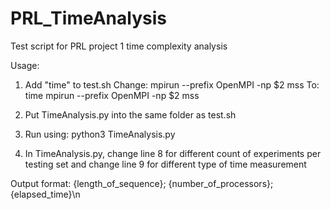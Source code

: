 # PRL_TimeAnalysis
Test script for PRL project 1 time complexity analysis

Usage:
1. Add "time" to test.sh
Change: mpirun --prefix OpenMPI -np $2 mss 
To: time mpirun --prefix OpenMPI -np $2 mss

2. Put TimeAnalysis.py into the same folder as test.sh

3. Run using: python3 TimeAnalysis.py

4. In TimeAnalysis.py, change line 8 for different count of experiments per testing set and change line 9 for different type of time measurement

Output format:
{length_of_sequence}; {number_of_processors}; {elapsed_time}\n
